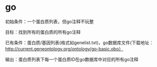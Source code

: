 # go
初始条件：一个蛋白质列表，但go注释不玩整

目标：找到所有的蛋白质的所有go注释

已有条件：蛋白质/基因列表(格式如genelist.txt)，go数据库文件(下载地址：http://current.geneontology.org/ontology/go-basic.obo）

输出：蛋白质列表下每一个蛋白质ID在go数据库中对应的所有go注释
